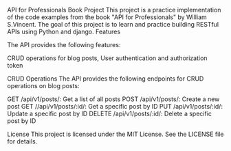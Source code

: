 API for Professionals Book Project
This project is a practice implementation of the code examples from the book "API for Professionals" by William S.Vincent. The goal of this project is to learn and practice building RESTful APIs using Python and django.
Features


The API provides the following features:

CRUD operations for blog posts,
User authentication and authorization token


CRUD Operations
The API provides the following endpoints for CRUD operations on blog posts:

GET /api/v1/posts/: Get a list of all posts
POST /api/v1/posts/: Create a new post
GET //api/v1/posts/:id/: Get a specific post by ID
PUT /api/v1/posts/:id/: Update a specific post by ID
DELETE /api/v1/posts/:id/: Delete a specific post by ID

License
This project is licensed under the MIT License. See the LICENSE file for details.






